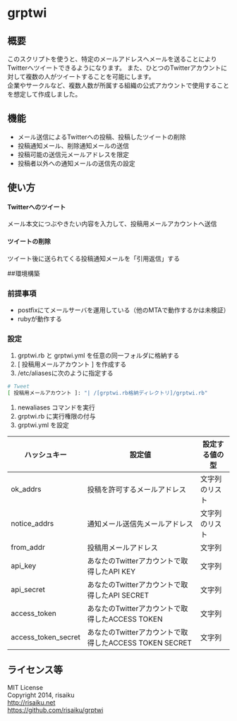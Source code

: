 grptwi
======

## 概要
このスクリプトを使うと、特定のメールアドレスへメールを送ることによりTwitterへツイートできるようになります。
また、ひとつのTwitterアカウントに対して複数の人がツイートすることを可能にします。  
企業やサークルなど、複数人数が所属する組織の公式アカウントで使用することを想定して作成しました。

## 機能
* メール送信によるTwitterへの投稿、投稿したツイートの削除
* 投稿通知メール、削除通知メールの送信
* 投稿可能の送信元メールアドレスを限定
* 投稿者以外への通知メールの送信先の設定

## 使い方
#### Twitterへのツイート
メール本文につぶやきたい内容を入力して、投稿用メールアカウントへ送信

#### ツイートの削除
ツイート後に送られてくる投稿通知メールを「引用返信」する

##環境構築
### 前提事項
* postfixにてメールサーバを運用している（他のMTAで動作するかは未検証）
* rubyが動作する

### 設定
1. grptwi.rb と grptwi.yml を任意の同一フォルダに格納する
1. [ 投稿用メールアカウント ] を作成する
1. /etc/aliasesに次のように指定する

  ```sh
  # Tweet
  [ 投稿用メールアカウント ]: "| /[grptwi.rb格納ディレクトリ]/grptwi.rb"
  ```
1. newaliases コマンドを実行
1. grptwi.rb に実行権限の付与
1. grptwi.yml を設定

  | ハッシュキー | 設定値 | 設定する値の型 |
  | --- | --- | --- |
  | ok\_addrs | 投稿を許可するメールアドレス | 文字列のリスト |
  | notice\_addrs | 通知メール送信先メールアドレス | 文字列のリスト |
  | from\_addr | 投稿用メールアドレス | 文字列 |
  | api\_key | あなたのTwitterアカウントで取得したAPI KEY | 文字列 |
  | api\_secret | あなたのTwitterアカウントで取得したAPI SECRET | 文字列 |
  | access\_token | あなたのTwitterアカウントで取得したACCESS TOKEN | 文字列 |
  | access\_token\_secret | あなたのTwitterアカウントで取得したACCESS TOKEN SECRET | 文字列 |

## ライセンス等
MIT License  
Copyright 2014, risaiku  
http://risaiku.net  
https://github.com/risaiku/grptwi

